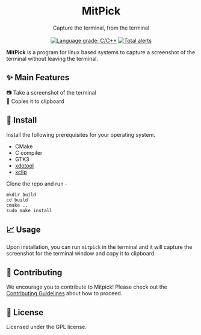 <h1 align="center"> MitPick </h1>
<p align="center">
    Capture the terminal, from the terminal
    <br />
  <br />
  <a href="https://lgtm.com/projects/g/Mithil467/mitpick/context:cpp"><img alt="Language grade: C/C++" src="https://img.shields.io/lgtm/grade/cpp/g/Mithil467/mitpick.svg?logo=lgtm&logoWidth=18"/></a>
  <a href="https://lgtm.com/projects/g/Mithil467/mitpick/alerts/"><img alt="Total alerts" src="https://img.shields.io/lgtm/alerts/g/Mithil467/mitpick.svg?logo=lgtm&logoWidth=18"/></a>
</p>

**MitPick** is a program for linux based systems to capture a screenshot of the terminal without leaving the terminal.

## ✨ Main Features
📷 Take a screenshot of the terminal  
📝 Copies it to clipboard  

## 🔧 Install

Install the following prerequisites for your operating system.
- CMake
- C compiler
- GTK3
- [xdotool](https://github.com/jordansissel/xdotool)
- [xclip](https://github.com/astrand/xclip)

Clone the repo and run -
```
mkdir build
cd build
cmake ..
sudo make install
```

## 📈 Usage

Upon installation, you can run `mitpick` in the terminal and it will capture the screenshot for the terminal window and copy it to clipboard.

## 💚 Contributing

We encourage you to contribute to Mitpick! Please check out the [Contributing Guidelines](CONTRIBUTING.md) about how to proceed.

## 📜 License

Licensed under the GPL license.

